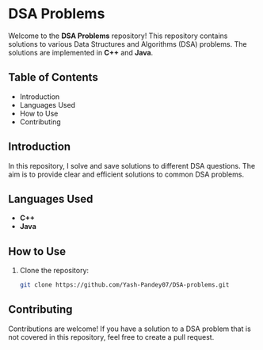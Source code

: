 # DSA Problems

Welcome to the **DSA Problems** repository! This repository contains solutions to various Data Structures and Algorithms (DSA) problems. The solutions are implemented in **C++** and **Java**.

## Table of Contents

- Introduction
- Languages Used
- How to Use
- Contributing


## Introduction

In this repository, I solve and save solutions to different DSA questions. The aim is to provide clear and efficient solutions to common DSA problems.

## Languages Used

- **C++**
- **Java**


## How to Use

1. Clone the repository:
   ```sh
   git clone https://github.com/Yash-Pandey07/DSA-problems.git

## Contributing
Contributions are welcome! If you have a solution to a DSA problem that is not covered in this repository, feel free to create a pull request.
